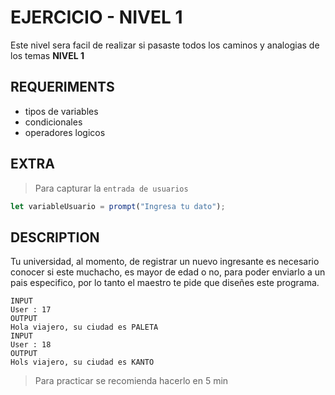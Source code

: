 # EJERCICIO - NIVEL 1
Este nivel sera facil de realizar si pasaste todos los caminos y analogias de los temas **NIVEL 1**
## REQUERIMENTS
- tipos de variables
- condicionales
- operadores logicos
## EXTRA
> Para capturar la `entrada de usuarios`

```js
let variableUsuario = prompt("Ingresa tu dato");
```

## DESCRIPTION
Tu universidad, al momento, de registrar un nuevo ingresante es necesario conocer si este muchacho, es 
mayor de edad o no, para poder enviarlo a un pais especifico, por lo tanto el maestro te pide que diseñes 
este programa.

```
INPUT
User : 17  
OUTPUT
Hola viajero, su ciudad es PALETA
INPUT
User : 18
OUTPUT
Hols viajero, su ciudad es KANTO
```

> Para practicar se recomienda hacerlo en 5 min
